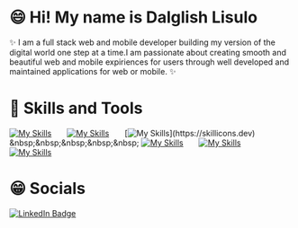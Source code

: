 ### <h1>😄 Hi! My name is Dalglish Lisulo</h1>

✨ I am a full stack web and mobile developer building my version of the digital world one step at a time.I am passionate about creating smooth and beautiful web and mobile expiriences for users through well developed and maintained applications for web
or mobile. ✨

<h1>🧰 Skills and Tools</h1>

[![My Skills](https://skillicons.dev/icons?i=html,css)](https://skillicons.dev) &nbsp;&nbsp;&nbsp;&nbsp;&nbsp; [![My Skills](https://skillicons.dev/icons?i=js,ts)](https://skillicons.dev) &nbsp;&nbsp;&nbsp;&nbsp;&nbsp; [![My Skills](https://skillicons.dev/icons?i=react,)](https://skillicons.dev) &nbsp;&nbsp;&nbsp;&nbsp;&nbsp; [![My Skills](https://skillicons.dev/icons?i=scss)](https://skillicons.dev) &nbsp;&nbsp;&nbsp;&nbsp;&nbsp; [![My Skills](https://skillicons.dev/icons?i=figma,vscode,vite)](https://skillicons.dev) &nbsp;&nbsp;&nbsp;&nbsp;&nbsp; [![My Skills](https://skillicons.dev/icons?i=wordpress)](https://skillicons.dev)

<h1>😁 Socials</h1>

<div id="badges">
  <a href="https://www.linkedin.com/in/dalglish-lisulo-435a53214/">
    <img src="https://img.shields.io/badge/LinkedIn-blue?style=for-the-badge&logo=linkedin&logoColor=white" alt="LinkedIn Badge"/>
  </a>
</div>
